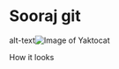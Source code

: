 # Sooraj git
alt-text![Image of Yaktocat](https://octodex.github.com/images/yaktocat.png)

How it looks
